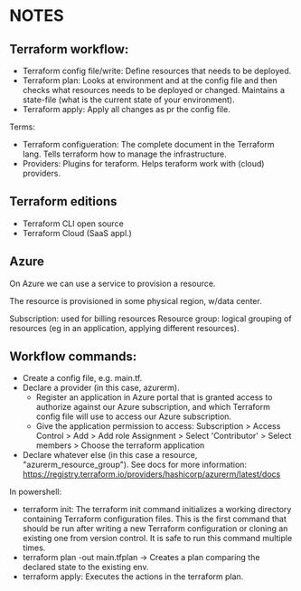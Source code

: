 # NOTES

## Terraform workflow:
* Terraform config file/write: Define resources that needs to be deployed.
* Terraform plan: Looks at environment and at the config file and then checks what resources needs to be deployed or changed. Maintains a state-file (what is the current state of your environment).
* Terraform apply: Apply all changes as pr the config file.

Terms:
* Terraform configueration: The complete document in the Terraform lang. Tells terraform how to manage the infrastructure.
* Providers: Plugins for teraform. Helps teraform work with (cloud) providers.

## Terraform editions
* Terraform CLI open source
* Terraform Cloud (SaaS appl.)

## Azure
On Azure we can use a service to provision a resource.

The resource is provisioned in some physical region, w/data center.

Subscription: used for billing resources
Resource group: logical grouping of resources (eg in an application, applying different resources).

## Workflow commands:
* Create a config file, e.g. main.tf.
* Declare a provider (in this case, azurerm).
    * Register an application in Azure portal that is granted access to authorize against our Azure subscription, and which Terraform config file will use to access our Azure subscription.
    * Give the application permission to access: Subscription > Access Control > Add > Add role Assignment > Select 'Contributor' > Select members > Choose the terraform application
* Declare whatever else (in this case a resource, "azurerm_resource_group").
See docs for more information: https://registry.terraform.io/providers/hashicorp/azurerm/latest/docs

In powershell:
* terraform init: The terraform init command initializes a working directory containing Terraform configuration files. This is the first command that should be run after writing a new Terraform configuration or cloning an existing one from version control. It is safe to run this command multiple times.
* terraform plan -out main.tfplan -> Creates a plan comparing the declared state to the existing env.
* terraform apply: Executes the actions in the terraform plan.
